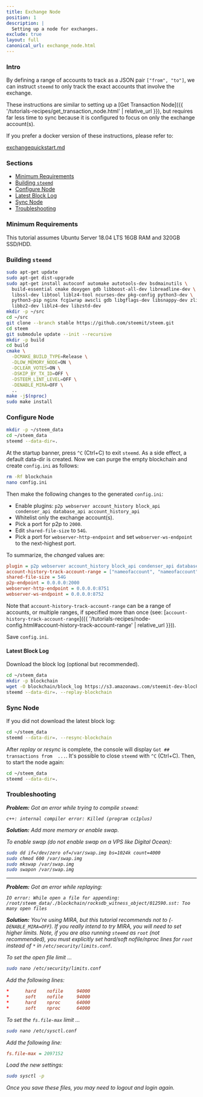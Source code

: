 ```yaml
---
title: Exchange Node
position: 1
description: |
  Setting up a node for exchanges.
exclude: true
layout: full
canonical_url: exchange_node.html
---
```


### Intro

By defining a range of accounts to track as a JSON pair `["from", "to"]`, we can instruct `steemd` to only track the exact accounts that involve the exchange.

These instructions are similar to setting up a [Get Transaction Node]({{ '/tutorials-recipes/get_transaction_node.html' | relative_url }}), but requires far less time to sync because it is configured to focus on only the exchange account(s).

If you prefer a docker version of these instructions, please refer to:

[exchangequickstart.md](https://github.com/steemit/steem/blob/master/doc/exchangequickstart.md)

### Sections

* [Minimum Requirements](#minimum-requirements)
* [Building `steemd`](#building-steemd)
* [Configure Node](#configure-node)
* [Latest Block Log](#latest-block-log)
* [Sync Node](#sync-node)
* [Troubleshooting](#troubleshooting)

### Minimum Requirements

This tutorial assumes Ubuntu Server 18.04 LTS 16GB RAM and 320GB SSD/HDD.

### Building `steemd`

```bash
sudo apt-get update
sudo apt-get dist-upgrade
sudo apt-get install autoconf automake autotools-dev bsdmainutils \
  build-essential cmake doxygen gdb libboost-all-dev libreadline-dev \
  libssl-dev libtool liblz4-tool ncurses-dev pkg-config python3-dev \
  python3-pip nginx fcgiwrap awscli gdb libgflags-dev libsnappy-dev zlib1g-dev \
  libbz2-dev liblz4-dev libzstd-dev
mkdir -p ~/src
cd ~/src
git clone --branch stable https://github.com/steemit/steem.git
cd steem
git submodule update --init --recursive
mkdir -p build
cd build
cmake \
  -DCMAKE_BUILD_TYPE=Release \
  -DLOW_MEMORY_NODE=ON \
  -DCLEAR_VOTES=ON \
  -DSKIP_BY_TX_ID=OFF \
  -DSTEEM_LINT_LEVEL=OFF \
  -DENABLE_MIRA=OFF \
  ..
make -j$(nproc)
sudo make install
```

### Configure Node

```bash
mkdir -p ~/steem_data
cd ~/steem_data
steemd --data-dir=.
```

At the startup banner, press `^C` (Ctrl+C) to exit `steemd`.  As a side effect, a default data-dir is created.  Now we can purge the empty blockchain and create `config.ini` as follows:

```bash
rm -Rf blockchain
nano config.ini
```

Then make the following changes to the generated `config.ini`:

* Enable plugins: `p2p webserver account_history block_api condenser_api database_api account_history_api`
* Whitelist only the exchange account(s).
* Pick a port for p2p to `2000`.
* Edit `shared-file-size` to `54G`.
* Pick a port for `webserver-http-endpoint` and set `webserver-ws-endpoint` to the next-highest port.

To summarize, the *changed* values are:

```ini
plugin = p2p webserver account_history block_api condenser_api database_api account_history_api
account-history-track-account-range = ["nameofaccount", "nameofaccount"]
shared-file-size = 54G
p2p-endpoint = 0.0.0.0:2000
webserver-http-endpoint = 0.0.0.0:8751
webserver-ws-endpoint = 0.0.0.0:8752
```

Note that `account-history-track-account-range` can be a range of accounts, or multiple ranges, if specified more than once (see: [`account-history-track-account-range`]({{ '/tutorials-recipes/node-config.html#account-history-track-account-range' | relative_url }})).

Save `config.ini`.

#### Latest Block Log

Download the block log (optional but recommended).

```bash
cd ~/steem_data
mkdir -p blockchain
wget -O blockchain/block_log https://s3.amazonaws.com/steemit-dev-blockchainstate/block_log-latest
steemd --data-dir=. --replay-blockchain
```

### Sync Node

If you did not download the latest block log:

```bash
cd ~/steem_data
steemd --data-dir=. --resync-blockchain
```

After *replay* or *resync* is complete, the console will display `Got ## transactions from  ...`.  It's possible to close `steemd` with `^C` (Ctrl+C).  Then, to start the node again:

```bash
cd ~/steem_data
steemd --data-dir=.
```

### Troubleshooting<a style="float: right" href="#sections"><i class="fas fa-chevron-up fa-sm" /></a>

**Problem:** Got an error while trying to compile `steemd`:

`c++: internal compiler error: Killed (program cc1plus)`

**Solution:** Add more memory or enable swap.

To enable swap (do not enable swap on a VPS like Digital Ocean):

```bash
sudo dd if=/dev/zero of=/var/swap.img bs=1024k count=4000
sudo chmod 600 /var/swap.img
sudo mkswap /var/swap.img
sudo swapon /var/swap.img
```

---

**Problem:** Got an error while replaying:

`IO error: While open a file for appending: /root/steem_data/./blockchain/rocksdb_witness_object/012590.sst: Too many open files`

**Solution:** You're using MIRA, but this tutorial recommends *not* to (`-DENABLE_MIRA=OFF`).  If you really *intend* to try MIRA, you will need to set higher limits.  Note, if you are also running `steemd` as `root` (not recommended), you must explicitly set hard/soft nofile/nproc lines for `root` instead of `*` in `/etc/security/limits.conf`.

To set the open file limit ...

```bash
sudo nano /etc/security/limits.conf
```

Add the following lines:

```conf
*      hard    nofile     94000
*      soft    nofile     94000
*      hard    nproc      64000
*      soft    nproc      64000
```

To set the `fs.file-max` limit ...

```bash
sudo nano /etc/sysctl.conf
```

Add the following line:

```ini
fs.file-max = 2097152
```

Load the new settings:

```bash
sudo sysctl -p
```

Once you save these files, you may need to logout and login again.
